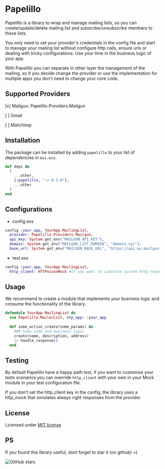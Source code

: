 # Papelillo

Papelillo is a library to wrap and manage mailing lists, so you can create/update/delete mailing list and subscribe/unsubscribe members to these lists.

You only need to set your provider's credentials in the config file and start to manage your mailing list without configure http calls, ensure urls or dealing with tricky configurations. Use your time in the business logic of your app.

With Papelillo you can separate in other layer the management of the mailing, so if you decide change the provider or use the implementation for multiple apps you don't need to change your core code.


## Supported Providers

[x] Mailgun: Papelillo.Providers.Mailgun

[ ] Gmail

[ ] Mailchimp

## Installation

The package can be installed by adding `papelillo` to your list of dependencies in `mix.exs`:

```elixir
def deps do
  [
    ...other,
    {:papelillo, "~> 0.1.0"},
    ...other
  ]
end
```

## Configurations

* config.exs

```elixir
config :your_app, YourApp.MailingList,
  provider: Papelillo.Providers.Mailgun,
  api_key: System.get_env("MAILGUN_API_KEY"),
  domain: System.get_env("MAILGUN_LIST_DOMAIN", "domain.xyz"),
  base_url: System.get_env("MAILGUN_BASE_URL", "https://api.eu.mailgun.net/v3")

```


* test.exs

```elixir
config :your_app, YourApp.MailingList,
  http_client: HTTPoisonMock #If you want to simulate custom http responses

```


## Usage

We recommend to create a module that implements your business logic and consume the functionality of the library.

```elixir
defmodule YourApp.MailingList do
  use Papelillo.MailerList, otp_app: :your_app
  
  def some_action_create(some_params) do
    ### Some code and business logic
    create(name, description, address)
    |> handle_response() 
  end
```


## Testing

By default Papelillo have a happy path test, if you want to customise your tests scenarios you can override `http_client` with your own in your Mock module in your test configuration file.

If you don't set the http_client key in the config, the library uses a http_mock that simulates always right responses from the provider.


## License
Licensed under [MIT license](LICENSE)

## PS
If you found this library useful, dont forget to star it (on github) =)

![GitHub stars](https://img.shields.io/github/stars/wois-org/papelillo?style=social)